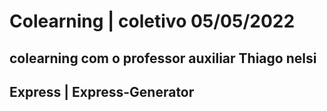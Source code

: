 # Colearning | coletivo 05/05/2022

## colearning com o professor auxiliar Thiago nelsi
## Express | Express-Generator
